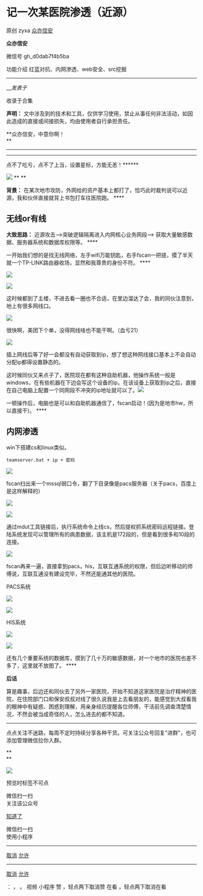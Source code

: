 #  记一次某医院渗透（近源）

原创 zyxa  [ 众亦信安 ](javascript:void\(0\);)

**众亦信安** ![]()

微信号 gh_d0dab7f4b5ba

功能介绍 红蓝对抗、内网渗透、web安全、src挖掘

____

___发表于_

收录于合集

**声明：** 文中涉及到的技术和工具，仅供学习使用，禁止从事任何非法活动，如因此造成的直接或间接损失，均由使用者自行承担责任。

 **众亦信安，中意你啊！  
**

 ****

  
 ** ** **  
点不了吃亏，点不了上当，设置星标，方能无恙！******

![](https://gitee.com/fuli009/images/raw/master/public/20230630114636.png) **
**

 **背景：** 在某次地市攻防，外网给的资产基本上都打了，恰巧此时裁判说可以近源，我和伙伴直接就背上书包打车往医院跑。 ****

  

##  **无线or有线**

 **大致思路：** 近源攻击——>突破逻辑隔离进入内网核心业务网段——> 获取大量敏感数据、服务器系统和数据库权限等。 ****

一开始我们想的是找无线网络，左手wifi万能钥匙，右手fscan一把搓，摸了半天就一个TP-LINK路由器收场，显然和我尊贵的身份不符。 ****

![](https://gitee.com/fuli009/images/raw/master/public/20230630114637.png)  

![](https://gitee.com/fuli009/images/raw/master/public/20230630114639.png)  

这时候都到了主楼，不进去看一圈也不合适，在里边溜达了会，我的同伙注意到，地上有很多网线口。  

![](https://gitee.com/fuli009/images/raw/master/public/20230630114642.png)

很快啊，美团下个单，没得网线啥也不能干啊。（血亏21）

![](https://gitee.com/fuli009/images/raw/master/public/20230630114643.png)

插上网线后等了好一会都没有自动获取到ip，想了想这种网线接口基本上不会自动分配ip都得设置静态的。  

这时候同伙又来点子了，医院现在都有这种自助机器，他操作系统一般是windows，在有些机器在下边会写这个设备的ip。在该设备上获取到ip之后，直接在自己电脑上配置一个同网段不冲突的ip地址就可以了。![](https://gitee.com/fuli009/images/raw/master/public/20230630114645.png)

一顿操作后，电脑也是可以和自助机器通信了，fscan启动！(因为是地市hw，所以直接干)。 ****

##  **内网渗透**

win下搭建cs和linux类似。

    
    
    teamserver.bat + ip + 密码

![](https://gitee.com/fuli009/images/raw/master/public/20230630114649.png)

fscan扫出来一个mssql弱口令，翻了下目录像是pacs服务器（关于pacs，百度上是这样解释的）

![](https://gitee.com/fuli009/images/raw/master/public/20230630114651.png)

![](https://gitee.com/fuli009/images/raw/master/public/20230630114652.png)

通过mdut工具链接后，执行系统命令上线cs，然后提权抓系统密码远程链接。登陆系统发现可以管理所有的病患数据，该主机是172段的，但是看到很多和10段的连接。  

![](https://gitee.com/fuli009/images/raw/master/public/20230630114654.png)  

fscan再来一遍，直接拿到pacs，his，互联互通系统的权限，但后边听移动的师傅说，互联互通没有建设完毕，不然还能通其他的医院。

PACS系统

![](https://gitee.com/fuli009/images/raw/master/public/20230630114656.png)

![](https://gitee.com/fuli009/images/raw/master/public/20230630114658.png)  

HIS系统

![](https://gitee.com/fuli009/images/raw/master/public/20230630114700.png)

  

![](https://gitee.com/fuli009/images/raw/master/public/20230630114703.png)  

还有几个重要系统的数据库，摸到了几十万的敏感数据，对一个地市的医院也差不多了，这里就不放图了。 ****

  

 **后话**  

算是趣事，后边还和同伙去了另外一家医院，开始不知道这家医院是治疗精神的医院，在住院部门口和保安叔叔对线了很久说我是上去看朋友的，能感觉到大叔看我的眼神中有疑惑、困惑到理解，用亲身经历提醒各位师傅，干活前先调查清楚情况，不然会被当成奇怪的人，怎么进去的都不知道。

* * *

点点关注不迷路，每周不定时持续分享各种干货。可关注公众号回复"进群"，也可添加管理微信拉你入群。

 **  
**

**![](https://gitee.com/fuli009/images/raw/master/public/20230630114704.png)**

预览时标签不可点

微信扫一扫  
关注该公众号

[知道了](javascript:;)

微信扫一扫  
使用小程序

****

[取消](javascript:void\(0\);) [允许](javascript:void\(0\);)

****

[取消](javascript:void\(0\);) [允许](javascript:void\(0\);)

： ， 。   视频 小程序 赞 ，轻点两下取消赞 在看 ，轻点两下取消在看

